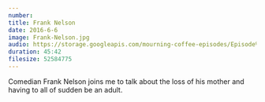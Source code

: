 ```yaml
---
number:
title: Frank Nelson
date: 2016-6-6
image: Frank-Nelson.jpg
audio: https://storage.googleapis.com/mourning-coffee-episodes/Episode%209%20-%20Frank%20Nelson%20Release.mp3
duration: 45:42
filesize: 52584775
---
```


Comedian Frank Nelson joins me to talk about the loss of his mother and having to all of sudden be an adult. 
